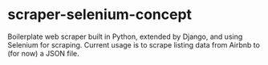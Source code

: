 # scraper-selenium-concept
Boilerplate web scraper built in Python, extended by Django, and using Selenium for scraping. Current usage is to scrape listing data from Airbnb to (for now) a JSON file.
